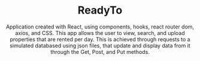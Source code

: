 <h1 align="center">ReadyTo</h1>

<div align="center">
   Application created with React, using components, hooks, react router dom, axios, and CSS. This app allows the user to view, search, and upload properties that are rented per day. This is achieved through requests to a simulated databased using json files, that update and display data from it through the Get, Post, and Put methods.
</div>

